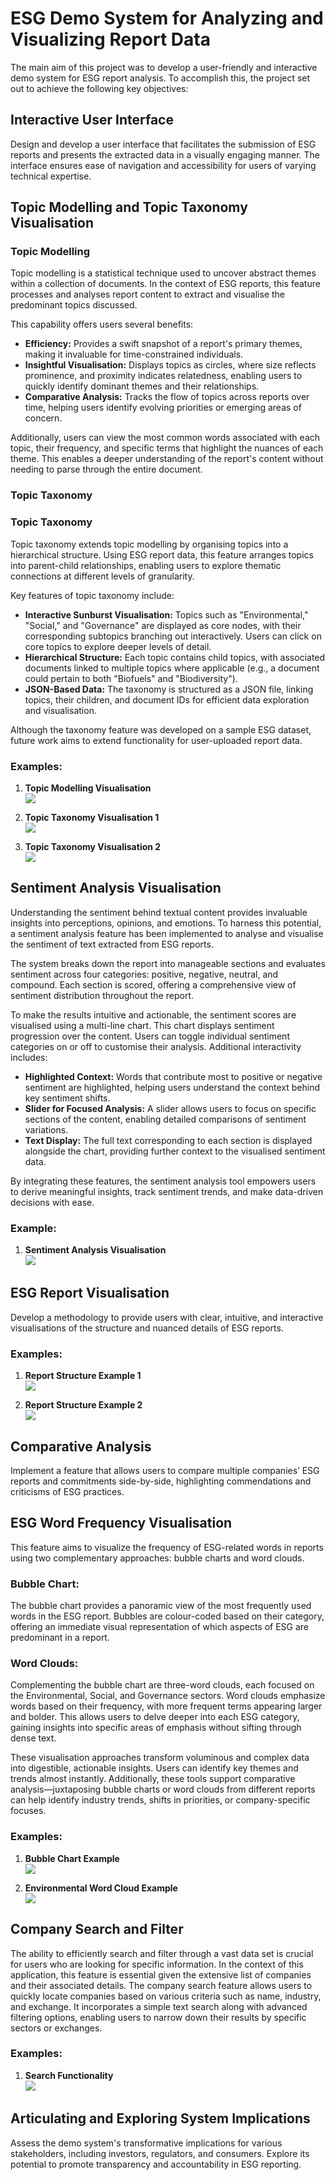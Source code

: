 # ESG Demo System for Analyzing and Visualizing Report Data

The main aim of this project was to develop a user-friendly and interactive demo system for ESG report analysis. To accomplish this, the project set out to achieve the following key objectives:

## Interactive User Interface

Design and develop a user interface that facilitates the submission of ESG reports and presents the extracted data in a visually engaging manner. The interface ensures ease of navigation and accessibility for users of varying technical expertise.

## Topic Modelling and Topic Taxonomy Visualisation

### Topic Modelling

Topic modelling is a statistical technique used to uncover abstract themes within a collection of documents. In the context of ESG reports, this feature processes and analyses report content to extract and visualise the predominant topics discussed.

This capability offers users several benefits:
- **Efficiency:** Provides a swift snapshot of a report's primary themes, making it invaluable for time-constrained individuals.
- **Insightful Visualisation:** Displays topics as circles, where size reflects prominence, and proximity indicates relatedness, enabling users to quickly identify dominant themes and their relationships.
- **Comparative Analysis:** Tracks the flow of topics across reports over time, helping users identify evolving priorities or emerging areas of concern.

Additionally, users can view the most common words associated with each topic, their frequency, and specific terms that highlight the nuances of each theme. This enables a deeper understanding of the report's content without needing to parse through the entire document.

### Topic Taxonomy

### Topic Taxonomy

Topic taxonomy extends topic modelling by organising topics into a hierarchical structure. Using ESG report data, this feature arranges topics into parent-child relationships, enabling users to explore thematic connections at different levels of granularity.

Key features of topic taxonomy include:
- **Interactive Sunburst Visualisation:** Topics such as "Environmental," "Social," and "Governance" are displayed as core nodes, with their corresponding subtopics branching out interactively. Users can click on core topics to explore deeper levels of detail.
- **Hierarchical Structure:** Each topic contains child topics, with associated documents linked to multiple topics where applicable (e.g., a document could pertain to both "Biofuels" and "Biodiversity").
- **JSON-Based Data:** The taxonomy is structured as a JSON file, linking topics, their children, and document IDs for efficient data exploration and visualisation.

Although the taxonomy feature was developed on a sample ESG dataset, future work aims to extend functionality for user-uploaded report data.

### Examples:
1. **Topic Modelling Visualisation**  
   ![](examples/topic_modelling.png)

2. **Topic Taxonomy Visualisation 1**  
   ![](examples/topic_taxonomy_1.png)

3. **Topic Taxonomy Visualisation 2**  
   ![](examples/topic_taxonomy_2.png)

## Sentiment Analysis Visualisation

Understanding the sentiment behind textual content provides invaluable insights into perceptions, opinions, and emotions. To harness this potential, a sentiment analysis feature has been implemented to analyse and visualise the sentiment of text extracted from ESG reports.

The system breaks down the report into manageable sections and evaluates sentiment across four categories: positive, negative, neutral, and compound. Each section is scored, offering a comprehensive view of sentiment distribution throughout the report.

To make the results intuitive and actionable, the sentiment scores are visualised using a multi-line chart. This chart displays sentiment progression over the content. Users can toggle individual sentiment categories on or off to customise their analysis. Additional interactivity includes:

- **Highlighted Context:** Words that contribute most to positive or negative sentiment are highlighted, helping users understand the context behind key sentiment shifts.
- **Slider for Focused Analysis:** A slider allows users to focus on specific sections of the content, enabling detailed comparisons of sentiment variations.
- **Text Display:** The full text corresponding to each section is displayed alongside the chart, providing further context to the visualised sentiment data.

By integrating these features, the sentiment analysis tool empowers users to derive meaningful insights, track sentiment trends, and make data-driven decisions with ease.

### Example:  

1. **Sentiment Analysis Visualisation**  
   ![](examples/sentiment_analysis.png)

## ESG Report Visualisation

Develop a methodology to provide users with clear, intuitive, and interactive visualisations of the structure and nuanced details of ESG reports.

### Examples:
1. **Report Structure Example 1**  
   ![](examples/report_structure_1.png)

2. **Report Structure Example 2**  
   ![](examples/report_structure_2.png)

## Comparative Analysis

Implement a feature that allows users to compare multiple companies’ ESG reports and commitments side-by-side, highlighting commendations and criticisms of ESG practices.

## ESG Word Frequency Visualisation

This feature aims to visualize the frequency of ESG-related words in reports using two complementary approaches: bubble charts and word clouds.

### Bubble Chart:
The bubble chart provides a panoramic view of the most frequently used words in the ESG report. Bubbles are colour-coded based on their category, offering an immediate visual representation of which aspects of ESG are predominant in a report.

### Word Clouds:
Complementing the bubble chart are three-word clouds, each focused on the Environmental, Social, and Governance sectors. Word clouds emphasize words based on their frequency, with more frequent terms appearing larger and bolder. This allows users to delve deeper into each ESG category, gaining insights into specific areas of emphasis without sifting through dense text.

These visualisation approaches transform voluminous and complex data into digestible, actionable insights. Users can identify key themes and trends almost instantly. Additionally, these tools support comparative analysis—juxtaposing bubble charts or word clouds from different reports can help identify industry trends, shifts in priorities, or company-specific focuses.

### Examples:
1. **Bubble Chart Example**  
   ![](examples/comparative_words.png)

2. **Environmental Word Cloud Example**  
   ![](examples/word_frequency.png)

## Company Search and Filter

The ability to efficiently search and filter through a vast data set is crucial for users who are looking for specific information. In the context of this application, this feature is essential given the extensive list of companies and their associated details. The company search feature allows users to quickly locate companies based on various criteria such as name, industry, and exchange. It incorporates a simple text search along with advanced filtering options, enabling users to narrow down their results by specific sectors or exchanges.

### Examples:
1. **Search Functionality**  
   ![](examples/searchpage.png)

## Articulating and Exploring System Implications

Assess the demo system's transformative implications for various stakeholders, including investors, regulators, and consumers. Explore its potential to promote transparency and accountability in ESG reporting.
